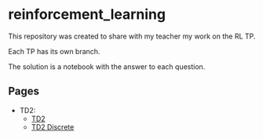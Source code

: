 # reinforcement_learning

This repository was created to share with my teacher my work on the RL TP.

Each TP has its own branch. 

The solution is a notebook with the answer to each question.


## Pages

- TD2:
    - [TD2](https://magalimorin18.github.io/reinforcement_learning/td2/index.html)
    - [TD2 Discrete](https://magalimorin18.github.io/reinforcement_learning/td2/discrete.html)